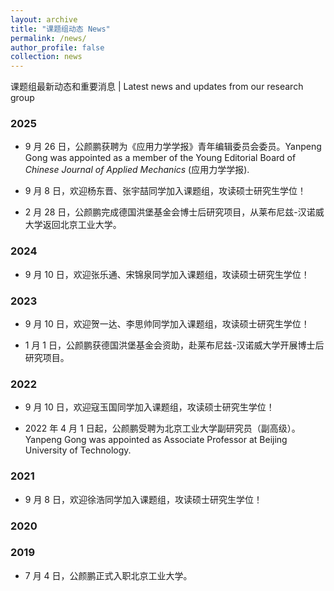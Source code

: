 ```yaml
---
layout: archive
title: "课题组动态 News"
permalink: /news/
author_profile: false
collection: news
---
```


<!-- Google tag (gtag.js) -->
<script async src="https://www.googletagmanager.com/gtag/js?id=G-K251SYLJ6Y"></script>
<script>
  window.dataLayer = window.dataLayer || [];
  function gtag(){dataLayer.push(arguments);}
  gtag('js', new Date());
  gtag('config', 'G-K251SYLJ6Y');
</script>

<p>课题组最新动态和重要消息 | Latest news and updates from our research group</p>

<h3>2025</h3>

- 9 月 26 日，公颜鹏获聘为《应用力学学报》青年编辑委员会委员。Yanpeng Gong was appointed as a member of the Young Editorial Board of _Chinese Journal of Applied Mechanics_ (应用力学学报).

- 9 月 8 日，欢迎杨东晋、张宇喆同学加入课题组，攻读硕士研究生学位！

- 2 月 28 日，公颜鹏完成德国洪堡基金会博士后研究项目，从莱布尼兹-汉诺威大学返回北京工业大学。

<h3>2024</h3>

- 9 月 10 日，欢迎张乐通、宋锦泉同学加入课题组，攻读硕士研究生学位！

<h3>2023</h3>

- 9 月 10 日，欢迎贺一达、李思帅同学加入课题组，攻读硕士研究生学位！

- 1 月 1 日，公颜鹏获德国洪堡基金会资助，赴莱布尼兹-汉诺威大学开展博士后研究项目。

<h3>2022</h3>

- 9 月 10 日，欢迎寇玉国同学加入课题组，攻读硕士研究生学位！

- 2022 年 4 月 1 日起，公颜鹏受聘为北京工业大学副研究员（副高级）。Yanpeng Gong was appointed as Associate Professor at Beijing University of Technology.

<h3>2021</h3>

- 9 月 8 日，欢迎徐浩同学加入课题组，攻读硕士研究生学位！

<h3>2020</h3>

<h3>2019</h3>

- 7 月 4 日，公颜鹏正式入职北京工业大学。
